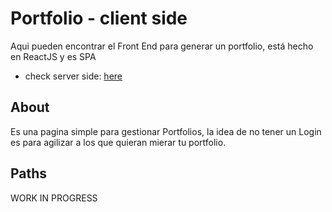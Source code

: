 # Portfolio - client side

Aqui pueden encontrar el Front End para generar un portfolio, está hecho en ReactJS y es SPA 
* check server side: [here](https://github.com/eoGimenez/portfolio-server)

## About

Es una pagina simple para gestionar Portfolios, la idea de no tener un Login es para agilizar a los que quieran mierar tu portfolio.

## Paths

WORK IN PROGRESS
